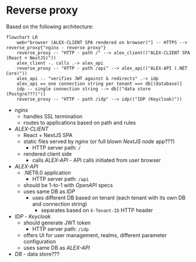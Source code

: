 # Reverse proxy

Based on the following architecture:

```mermaid
flowchart LR
    web>"browser (ALEX-CLIENT SPA rendered on browser)"] -- HTTPS --> reverse_proxy{"nginx - reverse proxy"}
    reverse_proxy -- "HTTP - path /" --> alex_client(("ALEX-CLIENT SPA (React + NextJS)"))
    alex_client -. calls .-> alex_api
    reverse_proxy -- "HTTP - path /api" --> alex_api(("ALEX-API (.NET Core)"))
    alex_api -. "verifies JWT against & redirects" .-> idp
    alex_api == one connection string per tenant ==> db[(database)]
    idp -- single connection string --> db[("data store (Postgre???)")]   
    reverse_proxy -- "HTTP - path /idp" --> idp(("IDP (Keycloak)"))    
```

- _nginx_ 
  - handles SSL termination
  - routes to applications based on path and rules
- _ALEX-CLIENT_
  - React + NextJS SPA
  - static files served by _nginx_ (or full blown _NextJS node_ app???)
    - HTTP server path: ```/```
  - rendered client side
    - calls _ALEX-API_ - API calls initiated from user browser
- _ALEX-API_
  - .NET6.0 application
    - HTTP server path: ```/api```
  - should be 1-to-1 with _OpenAPI_ specs
  - uses same DB as _IDP_
    - uses different DB based on tenant (each tenant with its own DB and connection string)
      - separates based on ```X-Tenant-ID``` HTTP header
- _IDP_ - _Keycloak_
  - should generate JWT token
    - HTTP server path: ```/idp```
  - offers UI for user management, realms, different parameter configuration
  - uses same DB as _ALEX-API_
- _DB_ - data store???